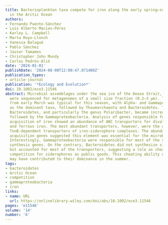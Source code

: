 ```yaml
---
title: Bacterioplankton taxa compete for iron along the early spring–summer transition
  in the Arctic Ocean
authors:
- Fernando Puente-Sánchez
- Luis Alberto Macías-Pérez
- Karley L. Campbell
- Marta Royo-Llonch
- Vanessa Balagué
- Pablo Sánchez
- Javier Tamames
- Christopher John Mundy
- Carlos Pedrós-Alió
date: '2024-01-01'
publishDate: '2024-08-08T12:00:47.071480Z'
publication_types:
- article-journal
publication: '*Ecology and Evolution*'
doi: 10.1002/ece3.11546
abstract: Microbial assemblages under the sea ice of the Dease Strait, Canadian Arctic,
  were sequenced for metagenomes of a small size fraction (0.2–3 μm). The community
  from early March was typical for this season, with Alpha- and Gammaproteobacteria
  as the dominant taxa, followed by Thaumarchaeota and Bacteroidetes. Toward summer,
  Bacteroidetes, and particularly the genus Polaribacter, became increasingly dominant,
  followed by the Gammaproteobacteria. Analysis of genes responsible for microbial
  acquisition of iron showed an abundance of ABC transporters for divalent cations
  and ferrous iron. The most abundant transporters, however, were the outer membrane
  TonB-dependent transporters of iron-siderophore complexes. The abundance of iron
  acquisition genes suggested this element was essential for the microbial assemblage.
  Interestingly, Gammaproteobacteria were responsible for most of the siderophore
  synthesis genes. On the contrary, Bacteroidetes did not synthesize siderophores
  but accounted for most of the transporters, suggesting a role as cheaters in the
  competition for siderophores as public goods. This cheating ability of the Bacteroidetes
  may have contributed to their dominance in the summer.
tags:
- bacteroidetes
- Arctic Ocean
- competition
- gammaproteobacteria
- iron
links:
- name: URL
  url: https://onlinelibrary.wiley.com/doi/abs/10.1002/ece3.11546
pages: 'e11546'
volume: '14'
number: '6'
---
```

